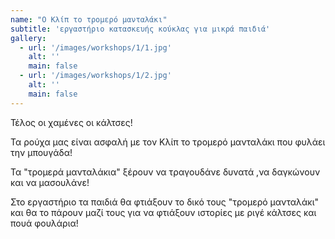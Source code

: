 ```yaml
---
name: "Ο Κλίπ το τρομερό μανταλάκι"
subtitle: 'εργαστήριο κατασκευής κούκλας για μικρά παιδιά'
gallery:
  - url: '/images/workshops/1/1.jpg'
    alt: ''
    main: false
  - url: '/images/workshops/1/2.jpg'
    alt: ''
    main: false
---
```


Τέλος οι χαμένες οι κάλτσες!

Τα ρούχα μας είναι ασφαλή με τον Κλίπ το τρομερό μανταλάκι που φυλάει την μπουγάδα!

Τα "τρομερά μανταλάκια" ξέρουν να τραγουδάνε δυνατά ,να δαγκώνουν και να μασουλάνε!

Στο εργαστήριο τα παιδιά θα φτιάξουν το δικό τους "τρομερό μανταλάκι"
και θα το πάρουν μαζί τους για να φτιάξουν ιστορίες με ριγέ κάλτσες και πουά φουλάρια!